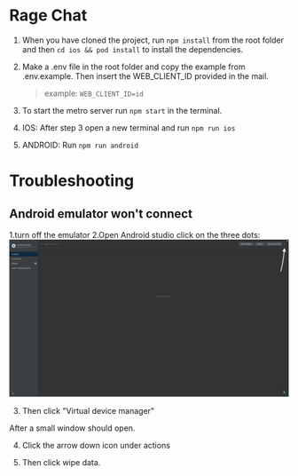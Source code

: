 # Rage Chat

1. When you have cloned the project, run `npm install` from the root folder and then `cd ios && pod install` to install the dependencies.

2. Make a .env file in the root folder and copy the example from .env.example. Then insert the WEB_CLIENT_ID provided in the mail.

   > example: `WEB_CLIENT_ID=id`

3. To start the metro server run `npm start` in the terminal.

4. IOS: After step 3 open a new terminal and run `npm run ios`

5. ANDROID: Run `npm run android`

# Troubleshooting
## Android emulator won't connect
1.turn off the emulator
2.Open Android studio click on the three dots:
        ![Example](./assets/androidstudioexample.png)

3. Then click "Virtual device manager"

After a small window should open. 

4. Click the arrow down icon under actions

5. Then click wipe data.